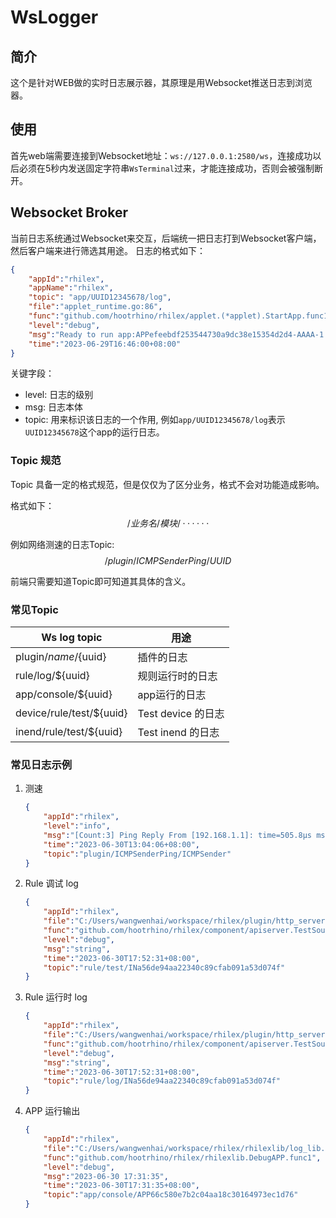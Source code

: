 # WsLogger
## 简介
这个是针对WEB做的实时日志展示器，其原理是用Websocket推送日志到浏览器。
## 使用
首先web端需要连接到Websocket地址：`ws://127.0.0.1:2580/ws`，连接成功以后必须在5秒内发送固定字符串`WsTerminal`过来，才能连接成功，否则会被强制断开。

## Websocket Broker
当前日志系统通过Websocket来交互，后端统一把日志打到Websocket客户端，然后客户端来进行筛选其用途。
日志的格式如下：
```json
{
    "appId":"rhilex",
    "appName":"rhilex",
    "topic": "app/UUID12345678/log",
    "file":"applet_runtime.go:86",
    "func":"github.com/hootrhino/rhilex/applet.(*applet).StartApp.func1",
    "level":"debug",
    "msg":"Ready to run app:APPefeebdf253544730a9dc38e15354d2d4-AAAA-1.0.0",
    "time":"2023-06-29T16:46:00+08:00"
}
```
关键字段：
- level: 日志的级别
- msg: 日志本体
- topic: 用来标识该日志的一个作用, 例如`app/UUID12345678/log`表示`UUID12345678`这个app的运行日志。

### Topic 规范
Topic 具备一定的格式规范，但是仅仅为了区分业务，格式不会对功能造成影响。

格式如下：
$$
/业务名/模块/······
$$

例如网络测速的日志Topic:
$$
/plugin/ICMPSenderPing/UUID
$$

前端只需要知道Topic即可知道其具体的含义。

### 常见Topic

| Ws log topic             | 用途               |
| ------------------------ | ------------------ |
| plugin/${name}/${uuid}   | 插件的日志         |
| rule/log/${uuid}         | 规则运行时的日志   |
| app/console/${uuid}      | app运行的日志      |
| device/rule/test/${uuid} | Test device 的日志 |
| inend/rule/test/${uuid}  | Test inend  的日志 |

### 常见日志示例
1. 测速
    ```json
    {
        "appId":"rhilex",
        "level":"info",
        "msg":"[Count:3] Ping Reply From [192.168.1.1]: time=505.8µs ms TTL=128",
        "time":"2023-06-30T13:04:06+08:00",
        "topic":"plugin/ICMPSenderPing/ICMPSender"
    }
    ```
2. Rule 调试 log
    ```json
    {
        "appId":"rhilex",
        "file":"C:/Users/wangwenhai/workspace/rhilex/plugin/http_server/rule_api.go:580",
        "func":"github.com/hootrhino/rhilex/component/apiserver.TestSourceCallback",
        "level":"debug",
        "msg":"string",
        "time":"2023-06-30T17:52:31+08:00",
        "topic":"rule/test/INa56de94aa22340c89cfab091a53d074f"
    }
    ```
3. Rule 运行时 log
    ```json
    {
        "appId":"rhilex",
        "file":"C:/Users/wangwenhai/workspace/rhilex/plugin/http_server/rule_api.go:580",
        "func":"github.com/hootrhino/rhilex/component/apiserver.TestSourceCallback",
        "level":"debug",
        "msg":"string",
        "time":"2023-06-30T17:52:31+08:00",
        "topic":"rule/log/INa56de94aa22340c89cfab091a53d074f"
    }
    ```
4. APP 运行输出
    ```json
    {
        "appId":"rhilex",
        "file":"C:/Users/wangwenhai/workspace/rhilex/rhilexlib/log_lib.go:35",
        "func":"github.com/hootrhino/rhilex/rhilexlib.DebugAPP.func1",
        "level":"debug",
        "msg":"2023-06-30 17:31:35",
        "time":"2023-06-30T17:31:35+08:00",
        "topic":"app/console/APP66c580e7b2c04aa18c30164973ec1d76"
    }
    ```
